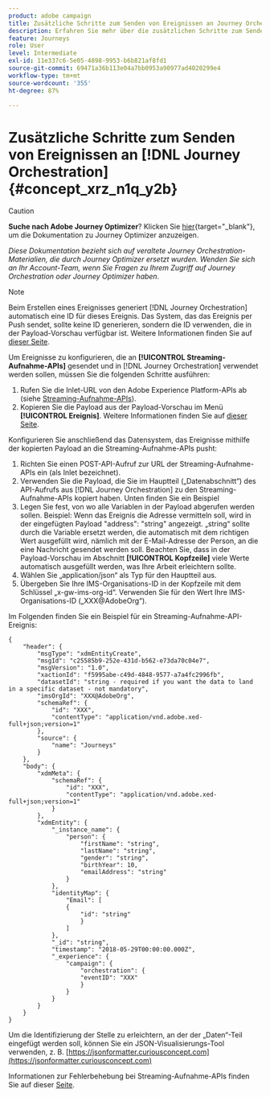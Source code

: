 ```yaml
---
product: adobe campaign
title: Zusätzliche Schritte zum Senden von Ereignissen an Journey Orchestration
description: Erfahren Sie mehr über die zusätzlichen Schritte zum Senden von Ereignissen an Journey Orchestration
feature: Journeys
role: User
level: Intermediate
exl-id: 11e337c6-5e05-4898-9953-b6b821af8fd1
source-git-commit: 69471a36b113e04a7bb0953a90977ad4020299e4
workflow-type: tm+mt
source-wordcount: '355'
ht-degree: 87%

---
```


# Zusätzliche Schritte zum Senden von Ereignissen an [!DNL Journey Orchestration] {#concept_xrz_n1q_y2b}



>[!CAUTION]
>
>**Suche nach Adobe Journey Optimizer**? Klicken Sie [hier](https://experienceleague.adobe.com/de/docs/journey-optimizer/using/ajo-home){target="_blank"}, um die Dokumentation zu Journey Optimizer anzuzeigen.
>
>
>_Diese Dokumentation bezieht sich auf veraltete Journey Orchestration-Materialien, die durch Journey Optimizer ersetzt wurden. Wenden Sie sich an Ihr Account-Team, wenn Sie Fragen zu Ihrem Zugriff auf Journey Orchestration oder Journey Optimizer haben._


>[!NOTE]
>
>Beim Erstellen eines Ereignisses generiert [!DNL Journey Orchestration] automatisch eine ID für dieses Ereignis. Das System, das das Ereignis per Push sendet, sollte keine ID generieren, sondern die ID verwenden, die in der Payload-Vorschau verfügbar ist. Weitere Informationen finden Sie auf [dieser Seite](../event/previewing-the-payload.md).

Um Ereignisse zu konfigurieren, die an **[!UICONTROL Streaming-Aufnahme-APIs]** gesendet und in [!DNL Journey Orchestration] verwendet werden sollen, müssen Sie die folgenden Schritte ausführen:

1. Rufen Sie die Inlet-URL von den Adobe Experience Platform-APIs ab (siehe [Streaming-Aufnahme-APIs](https://experienceleague.adobe.com/docs/experience-platform/ingestion/streaming/overview.html?lang=de)).
1. Kopieren Sie die Payload aus der Payload-Vorschau im Menü **[!UICONTROL Ereignis]**. Weitere Informationen finden Sie auf [dieser Seite](../event/defining-the-payload-fields.md).

Konfigurieren Sie anschließend das Datensystem, das Ereignisse mithilfe der kopierten Payload an die Streaming-Aufnahme-APIs pusht:

1. Richten Sie einen POST-API-Aufruf zur URL der Streaming-Aufnahme-APIs ein (als Inlet bezeichnet).
1. Verwenden Sie die Payload, die Sie im Hauptteil („Datenabschnitt“) des API-Aufrufs aus [!DNL Journey Orchestration] zu den Streaming-Aufnahme-APIs kopiert haben. Unten finden Sie ein Beispiel
1. Legen Sie fest, von wo alle Variablen in der Payload abgerufen werden sollen. Beispiel: Wenn das Ereignis die Adresse vermitteln soll, wird in der eingefügten Payload &quot;address&quot;: &quot;string&quot; angezeigt. „string“ sollte durch die Variable ersetzt werden, die automatisch mit dem richtigen Wert ausgefüllt wird, nämlich mit der E-Mail-Adresse der Person, an die eine Nachricht gesendet werden soll. Beachten Sie, dass in der Payload-Vorschau im Abschnitt **[!UICONTROL Kopfzeile]** viele Werte automatisch ausgefüllt werden, was Ihre Arbeit erleichtern sollte.
1. Wählen Sie „application/json“ als Typ für den Hauptteil aus.
1. Übergeben Sie Ihre IMS-Organisations-ID in der Kopfzeile mit dem Schlüssel „x-gw-ims-org-id“. Verwenden Sie für den Wert Ihre IMS-Organisations-ID („XXX@AdobeOrg“).

Im Folgenden finden Sie ein Beispiel für ein Streaming-Aufnahme-API-Ereignis:

```
{
    "header": {
        "msgType": "xdmEntityCreate",
        "msgId": "c25585b9-252e-431d-b562-e73da70c04e7",
        "msgVersion": "1.0",
        "xactionId": "f5995abe-c49d-4848-9577-a7a4fc2996fb",
        "datasetId": "string - required if you want the data to land in a specific dataset - not mandatory",
        "imsOrgId": "XXX@AdobeOrg",
        "schemaRef": {
            "id": "XXX",
            "contentType": "application/vnd.adobe.xed-full+json;version=1"
        },
        "source": {
            "name": "Journeys"
        }
    },
    "body": {
        "xdmMeta": {
            "schemaRef": {
                "id": "XXX",
                "contentType": "application/vnd.adobe.xed-full+json;version=1"
            }
        },
        "xdmEntity": {
            "_instance_name": {
                "person": {
                    "firstName": "string",
                    "lastName": "string",
                    "gender": "string",
                    "birthYear": 10,
                    "emailAddress": "string"
                }
            },
            "identityMap": {
                "Email": [
                {
                    "id": "string"
                    }
                ]
            },
            "_id": "string",
            "timestamp": "2018-05-29T00:00:00.000Z",
            "_experience": {
                "campaign": {
                    "orchestration": {
                    "eventID": "XXX"
                    }
                }
            }
        }
    }
}
```

Um die Identifizierung der Stelle zu erleichtern, an der der „Daten“-Teil eingefügt werden soll, können Sie ein JSON-Visualisierungs-Tool verwenden, z. B. [https://jsonformatter.curiousconcept.com](https://jsonformatter.curiousconcept.com)

Informationen zur Fehlerbehebung bei Streaming-Aufnahme-APIs finden Sie auf dieser [Seite](https://experienceleague.adobe.com/docs/experience-platform/ingestion/streaming/troubleshooting.html?lang=de).
